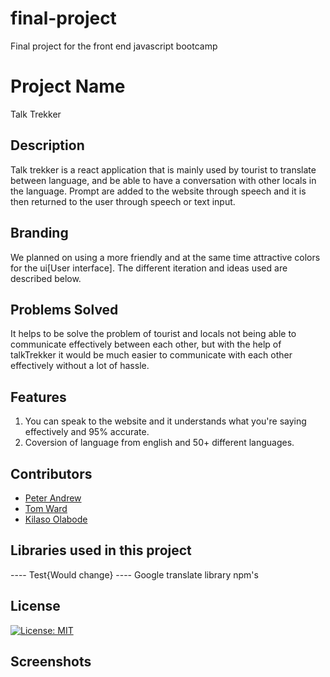 # final-project
Final project for the front end javascript bootcamp

# Project Name
Talk Trekker

## Description
Talk trekker is a react application that is mainly used by tourist to translate between language, and be able to have a conversation with other locals in the language.
Prompt are added to the website through speech and it is then returned to the user through speech or text input.

## Branding
We planned on using a more friendly and at the same time attractive colors for the ui[User interface].
The different iteration and ideas used are described below.

## Problems Solved
It helps to be solve the problem of tourist and locals not being able to communicate effectively between each other, but with the help of talkTrekker it would be much easier to communicate with each other effectively without a lot of hassle.

## Features
1. You can speak to the website and it understands what you're saying effectively and 95% accurate.
2. Coversion of language from english and 50+ different languages.

## Contributors
- [Peter Andrew](https://github.com/Pete-Andrew)
- [Tom Ward](https://github.com/twardio) 
- [Kilaso Olabode](https://github.com/Great-kiola)

## Libraries used in this project
---- Test{Would change} ---- 
Google translate library 
npm's

## License
[![License: MIT](https://img.shields.io/badge/License-MIT-yellow.svg)](https://opensource.org/licenses/MIT)

## Screenshots
